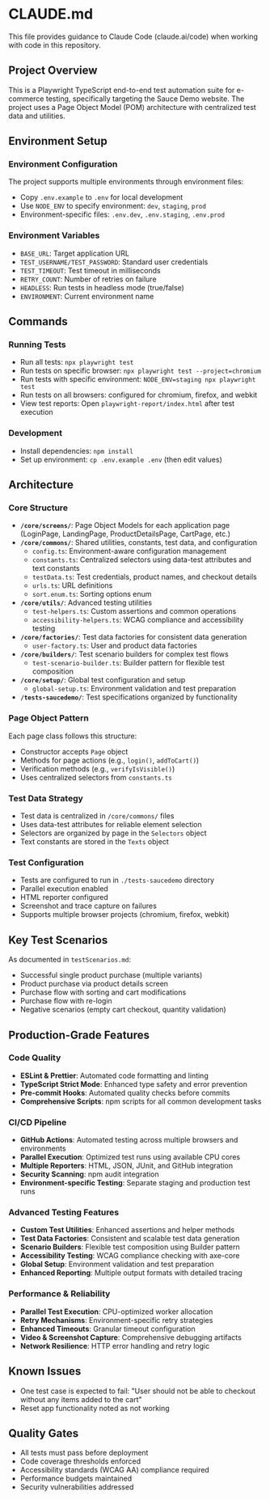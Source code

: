 # CLAUDE.md

This file provides guidance to Claude Code (claude.ai/code) when working with code in this repository.

## Project Overview

This is a Playwright TypeScript end-to-end test automation suite for e-commerce testing, specifically targeting the Sauce Demo website. The project uses a Page Object Model (POM) architecture with centralized test data and utilities.

## Environment Setup

### Environment Configuration
The project supports multiple environments through environment files:
- Copy `.env.example` to `.env` for local development
- Use `NODE_ENV` to specify environment: `dev`, `staging`, `prod`
- Environment-specific files: `.env.dev`, `.env.staging`, `.env.prod`

### Environment Variables
- `BASE_URL`: Target application URL
- `TEST_USERNAME/TEST_PASSWORD`: Standard user credentials
- `TEST_TIMEOUT`: Test timeout in milliseconds
- `RETRY_COUNT`: Number of retries on failure
- `HEADLESS`: Run tests in headless mode (true/false)
- `ENVIRONMENT`: Current environment name

## Commands

### Running Tests
- Run all tests: `npx playwright test`
- Run tests on specific browser: `npx playwright test --project=chromium`
- Run tests with specific environment: `NODE_ENV=staging npx playwright test`
- Run tests on all browsers: configured for chromium, firefox, and webkit
- View test reports: Open `playwright-report/index.html` after test execution

### Development
- Install dependencies: `npm install`
- Set up environment: `cp .env.example .env` (then edit values)

## Architecture

### Core Structure
- **`/core/screens/`**: Page Object Models for each application page (LoginPage, LandingPage, ProductDetailsPage, CartPage, etc.)
- **`/core/commons/`**: Shared utilities, constants, test data, and configuration
  - `config.ts`: Environment-aware configuration management
  - `constants.ts`: Centralized selectors using data-test attributes and text constants
  - `testData.ts`: Test credentials, product names, and checkout details
  - `urls.ts`: URL definitions
  - `sort.enum.ts`: Sorting options enum
- **`/core/utils/`**: Advanced testing utilities
  - `test-helpers.ts`: Custom assertions and common operations
  - `accessibility-helpers.ts`: WCAG compliance and accessibility testing
- **`/core/factories/`**: Test data factories for consistent data generation
  - `user-factory.ts`: User and product data factories
- **`/core/builders/`**: Test scenario builders for complex test flows
  - `test-scenario-builder.ts`: Builder pattern for flexible test composition
- **`/core/setup/`**: Global test configuration and setup
  - `global-setup.ts`: Environment validation and test preparation
- **`/tests-saucedemo/`**: Test specifications organized by functionality

### Page Object Pattern
Each page class follows this structure:
- Constructor accepts `Page` object
- Methods for page actions (e.g., `login()`, `addToCart()`)
- Verification methods (e.g., `verifyIsVisible()`)
- Uses centralized selectors from `constants.ts`

### Test Data Strategy
- Test data is centralized in `/core/commons/` files
- Uses data-test attributes for reliable element selection
- Selectors are organized by page in the `Selectors` object
- Text constants are stored in the `Texts` object

### Test Configuration
- Tests are configured to run in `./tests-saucedemo` directory
- Parallel execution enabled
- HTML reporter configured
- Screenshot and trace capture on failures
- Supports multiple browser projects (chromium, firefox, webkit)

## Key Test Scenarios
As documented in `testScenarios.md`:
- Successful single product purchase (multiple variants)
- Product purchase via product details screen
- Purchase flow with sorting and cart modifications
- Purchase flow with re-login
- Negative scenarios (empty cart checkout, quantity validation)

## Production-Grade Features

### Code Quality
- **ESLint & Prettier**: Automated code formatting and linting
- **TypeScript Strict Mode**: Enhanced type safety and error prevention
- **Pre-commit Hooks**: Automated quality checks before commits
- **Comprehensive Scripts**: npm scripts for all common development tasks

### CI/CD Pipeline
- **GitHub Actions**: Automated testing across multiple browsers and environments
- **Parallel Execution**: Optimized test runs using available CPU cores
- **Multiple Reporters**: HTML, JSON, JUnit, and GitHub integration
- **Security Scanning**: npm audit integration
- **Environment-specific Testing**: Separate staging and production test runs

### Advanced Testing Features
- **Custom Test Utilities**: Enhanced assertions and helper methods
- **Test Data Factories**: Consistent and scalable test data generation
- **Scenario Builders**: Flexible test composition using Builder pattern
- **Accessibility Testing**: WCAG compliance checking with axe-core
- **Global Setup**: Environment validation and test preparation
- **Enhanced Reporting**: Multiple output formats with detailed tracing

### Performance & Reliability
- **Parallel Test Execution**: CPU-optimized worker allocation
- **Retry Mechanisms**: Environment-specific retry strategies
- **Enhanced Timeouts**: Granular timeout configuration
- **Video & Screenshot Capture**: Comprehensive debugging artifacts
- **Network Resilience**: HTTP error handling and retry logic

## Known Issues
- One test case is expected to fail: "User should not be able to checkout without any items added to the cart"
- Reset app functionality noted as not working

## Quality Gates
- All tests must pass before deployment
- Code coverage thresholds enforced
- Accessibility standards (WCAG AA) compliance required
- Performance budgets maintained
- Security vulnerabilities addressed